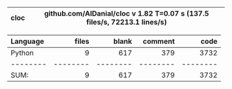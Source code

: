 cloc|github.com/AlDanial/cloc v 1.82  T=0.07 s (137.5 files/s, 72213.1 lines/s)
--- | ---

Language|files|blank|comment|code
:-------|-------:|-------:|-------:|-------:
Python|9|617|379|3732
--------|--------|--------|--------|--------
SUM:|9|617|379|3732
